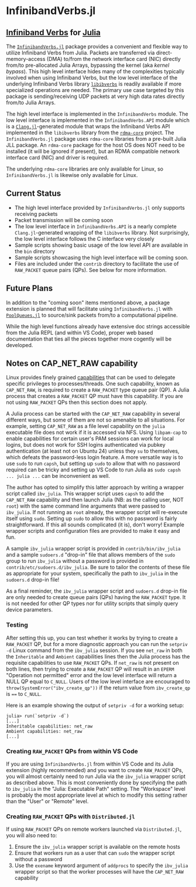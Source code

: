 # InfinibandVerbs.jl

## [Infiniband Verbs][] for [Julia][]

The [`InfinibandVerbs.jl`][] package provides a convenient and flexible way to
utilize Infiniband Verbs from Julia.  Packets are transferred via
direct-memory-access (DMA) to/from the network interface card (NIC) directly
from/to pre-allocated Julia Arrays, bypassing the kernel (aka *kernel bypass*).
This high level interface hides many of the complexities typically involved when
using Infiniband Verbs, but the low level interface of the underlying Infiniband
Verbs library [`libibverbs`][] is readily available if more specialized
operations are needed.  The primary use case targeted by this package is
sending/receiving UDP packets at very high data rates directly from/to Julia
Arrays.

The high level interface is implemented in the `InfinibandVerbs` module.  The
low level interface is implemented in the `InfinibandVerbs.API` module which is
a [`Clang.jl`][]-generated module that wraps the Infiniband Verbs API
implemented in the `libibverbs` library from the [`rdma-core`][] project.  The
`InfinibandVerbs.jl` package uses `rdma-core` libraries from a pre-built Julia
JLL package.  An `rdma-core` package for the host OS does NOT need to be
installed (it will be ignored if present), but an RDMA compatible network
interface card (NIC) and driver is required.

The underlying `rdma-core` libraries are only available for Linux, so
`InfinibandVerbs.jl` is likewise only available for Linux.

## Current Status

- The high level interface provided by `InfinibandVerbs.jl` only supports
  receiving packets
- Packet transmission will be coming soon
- The low level interface in `InfinibandVerbs.API` is a nearly complete
  `Clang.jl`-generated wrapping of the `libibverbs` library.  Not surprisingly,
  the low level interface follows the C interface very closely
- Sample scripts showing basic usage of the low level API are available in the
  `bin` directory
- Sample scripts showcasing the high level interface will be coming soon.
- Files are included under the `contrib` directory to facilitate the use of
  `RAW_PACKET` queue pairs (QPs).  See below for more information.

## Future Plans

In addition to the "coming soon" items mentioned above, a package extension is
planned that will facilitate using `InfinibandVerbs.jl` with [`PoolQueues.jl`][]
to source/sink packets from/to a computational pipeline.

While the high level functions already have extensive doc strings accessible
from the Julia REPL (and within VS Code), proper web based documentation that
ties all the pieces together more cogently will be developed.

## Notes on CAP_NET_RAW capability

Linux provides finely grained [capabilities][] that can be used to delegate
specific privileges to processes/threads.  One such capability, known as
`CAP_NET_RAW`, is required to create a `RAW_PACKET` type queue
pair (QP).  A Julia process that creates a `RAW_PACKET` QP must have this
capability.  If you are not using `RAW_PACKET` QPs then this section does not
apply.

A Julia process can be started with the `CAP_NET_RAW` capability in several
different ways, but some of them are not so amenable to all situations.  For
example, setting `CAP_NET_RAW` as a file level capability on the `julia`
executable file does not work if it is accessed via NFS.  Using `libpam-cap` to
enable capabilities for certain user's PAM sessions can work for local logins,
but does not work for SSH logins authenticated via pubkey authentication (at
least not on Ubuntu 24) unless they `su` to themselves, which defeats the
password-less login feature.  A more versatile way is to use `sudo` to run
`capsh`, but setting up `sudo` to allow that with no password required can be
tricky and setting up VS Code to run Julia as `sudo capsh ... julia ...` can be
inconvenient as well.

The author has opted to simplify this latter approach by writing a wrapper
script called `ibv_julia`.  This wrapper script uses `capsh` to add the
`CAP_NET_RAW` capability and then launch Julia (NB: as the calling user, NOT
`root`) with the same command line arguments that were passed to `ibv_julia`.
If not running as `root` already, the wrapper script will re-execute itself
using `sudo`.  Setting up `sudo` to allow this with no password is fairly
straightforward.  If this all sounds complicated (it is), don't worry!  Example
wrapper scripts and configuration files are provided to make it easy and fun.

A sample `ibv_julia` wrapper script is provided in `contrib/bin/ibv_julia` and a
sample `sudoers.d` "drop-in" file that allows members of the `sudo` group to run
`ibv_julia` without a password is provided in `contrib/etc/sudoers.d/ibv_julia`.
Be sure to tailor the contents of these file as appropriate for your system,
specifically the path to `ibv_julia` in the `sudoers.d` drop-in file!

As a final reminder, the `ibv_julia` wrapper script and `sudoers.d` drop-in file
are only needed to create queue pairs (QPs) having the `RAW_PACKET` type.  It is
not needed for other QP types nor for utility scripts that simply query device
parameters.

### Testing

After setting this up, you can test whether it works by trying to create a
`RAW_PACKET` QP, but for a more diagnostic approach you can run the `setpriv -d`
Linux command from the `ibv_julia` session.  If you see `net_raw` in both the
`Inheritable` and `Ambient` capabilities lines then the Julia process has the
requisite capabilities to use `RAW_PACKET` QPs.  If `net_raw` is not present on
both lines, then trying to create a `RAW_PACKET` QP will result in an `EPERM`
"Operation not permitted" error and the low level interface will return a NULL
QP equal to `C_NULL`.  Users of the low level interface are encouraged to
`throw(SystemError("ibv_create_qp"))` if the return value from `ibv_create_qp`
is `==` to `C_NULL`.

Here is an example showing the output of `setpriv -d` for a working setup:

```
julia> run(`setpriv -d`)
[...]
Inheritable capabilities: net_raw
Ambient capabilities: net_raw
[...]
```

### Creating `RAW_PACKET` QPs from within VS Code

If you are using `InfinibandVerbs.jl` from within VS Code and its Julia
extension (highly recommended) and you want to create `RAW_PACKET` QPs, you will
almost certainly need to run Julia via the `ibv_julia` wrapper script as
described above.  This is most conveniently done by specifying the path to
`ibv_julia` in the "Julia: Executable Path" setting.  The "Workspace" level is
probably the most appropriate level at which to modify this setting rather than
the "User" or "Remote" level.

### Creating `RAW_PACKET` QPs with `Distributed.jl`

If using `RAW_PACKET` QPs on remote workers launched via `Distributed.jl`, you
will also need to:

1. Ensure the `ibv_julia` wrapper script is available on the remote hosts
2. Ensure that workers run as a user that can `sudo` the wrapper script without
   a password
3. Use the `exename` keyword argument of `addprocs` to specify the `ibv_julia`
   wrapper script so that the worker processes will have the `CAP_NET_RAW`
   capability

[Infiniband Verbs]: https://en.wikipedia.org/wiki/InfiniBand#Software_interfaces
[Julia]: https://julialang.org/
[`InfinibandVerbs.jl`]: https://github.com/david-macmahon/InfinibandVerbs.jl
[`libibverbs`]: https://github.com/linux-rdma/rdma-core/blob/master/Documentation/libibverbs.md
[`Clang.jl`]: https://github.com/JuliaInterop/Clang.jl
[`rdma-core`]: https://github.com/linux-rdma/rdma-core/
[`PoolQueues.jl`]: https://github.com/david-macmahon/PoolQueues.jl
[capabilities]: https://sites.google.com/site/fullycapable/
